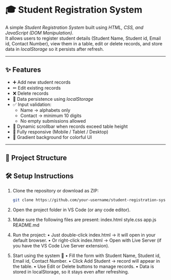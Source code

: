 # 🎓 Student Registration System

A simple *Student Registration System* built using *HTML, CSS, and JavaScript (DOM Manipulation)*.  
It allows users to register student details (Student Name, Student id, Email id, Contact Number), view them in a table, edit or delete records, and store data in *localStorage* so it persists after refresh.

---

## ✨ Features
- ➕ Add new student records
- ✏ Edit existing records
- ❌ Delete records
- 💾 Data persistence using *localStorage*
- ✅ Input validation:
  - Name → alphabets only
  - Contact → minimum 10 digits
  - No empty submissions allowed
- 📜 Dynamic scrollbar when records exceed table height
- 🎨 Fully responsive (Mobile / Tablet / Desktop)
- 🌈 Gradient background for colorful UI

---

## 📂 Project Structure


## 🛠 Setup Instructions
1. Clone the repository or download as ZIP:
   ```bash
   git clone https://github.com/your-username/student-registration-system.git

2. Open the project folder in VS Code (or any code editor).
3.	Make sure the following files are present:
    index.html
    style.css
    app.js
    README.md 

4.	Run the project:
	•	Just double-click index.html → it will open in your default browser.
	•	Or right-click index.html → Open with Live Server (if you have the VS Code Live Server extension).

5.	Start using the system 🎉
	•	Fill the form with Student Name, Student id, Email id, Contact Number.
	•	Click Add Student → record will appear in the table.
	•	Use Edit or Delete buttons to manage records.
	•	Data is stored in localStorage, so it stays even after refreshing.
